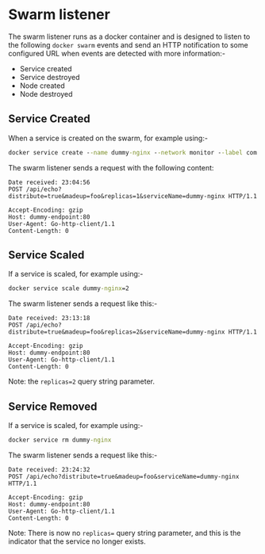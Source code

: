 # Swarm listener

The swarm listener runs as a docker container and is designed to listen to the following `docker swarm` events and send an HTTP notification to some configured URL when events are detected with more information:-

- Service created
- Service destroyed
- Node created
- Node destroyed

## Service Created

When a service is created on the swarm, for example using:-

```cmd
docker service create --name dummy-nginx --network monitor --label com.df.notify=true --label com.df.madeup=foo nginx
```

The swarm listener sends a request with the following content:

```http
Date received: 23:04:56
POST /api/echo?distribute=true&madeup=foo&replicas=1&serviceName=dummy-nginx HTTP/1.1

Accept-Encoding: gzip
Host: dummy-endpoint:80
User-Agent: Go-http-client/1.1
Content-Length: 0
```

## Service Scaled

If a service is scaled, for example using:-

```cmd
docker service scale dummy-nginx=2  
```

The swarm listener sends a request like this:-

```http
Date received: 23:13:18
POST /api/echo?distribute=true&madeup=foo&replicas=2&serviceName=dummy-nginx HTTP/1.1

Accept-Encoding: gzip
Host: dummy-endpoint:80
User-Agent: Go-http-client/1.1
Content-Length: 0
```

Note: the `replicas=2` query string parameter.

## Service Removed

If a service is scaled, for example using:-

```cmd
docker service rm dummy-nginx
```

The swarm listener sends a request like this:-

```http
Date received: 23:24:32
POST /api/echo?distribute=true&madeup=foo&serviceName=dummy-nginx HTTP/1.1

Accept-Encoding: gzip
Host: dummy-endpoint:80
User-Agent: Go-http-client/1.1
Content-Length: 0
```

Note: There is now no `replicas=` query string parameter, and this is the indicator that the service no longer exists.
